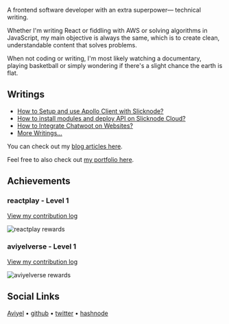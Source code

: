 A frontend software developer with an extra superpower— technical writing.

Whether I'm writing React or fiddling with AWS or solving algorithms in JavaScript, my main objective is always the
same, which is to create clean, understandable content that solves problems.

When not coding or writing, I'm most likely watching a documentary, playing basketball or simply wondering if there's a slight
chance the earth is flat.


## Writings

* [How to Setup and use Apollo Client with Slicknode?](https://aviyel.com/post/3633)
* [How to install modules and deploy API on Slicknode Cloud?](https://aviyel.com/post/3309)
* [How to Integrate Chatwoot on Websites?](https://aviyel.com/post/2989)
* [More Writings...](https://aviyel.com/search?term=\*&uid=2915&root=blog)


You can check out my [blog articles here](https://hashnode.com/@Captain-EO).

Feel free to also check out [my portfolio here](https://emmanueleboh.vercel.app).

## Achievements

### reactplay - Level 1

[View my contribution log](https://aviyel.com/user/eoeboh/43/rewards?log)

![reactplay rewards](https://aviyel.com/assets/uploads/rewards/share/user/2915/readme/43.png)

### aviyelverse - Level 1

[View my contribution log](https://aviyel.com/user/eoeboh/54/rewards?log)

![aviyelverse rewards](https://aviyel.com/assets/uploads/rewards/share/user/2915/readme/54.png)

## Social Links
[Aviyel](https://aviyel.com/@eoeboh)  •  [github](https://github.com/EOEboh)  •  [twitter](https://twitter.com/eo_eboh)  •  [hashnode](https://hashnode.com/@Captain-EO)





